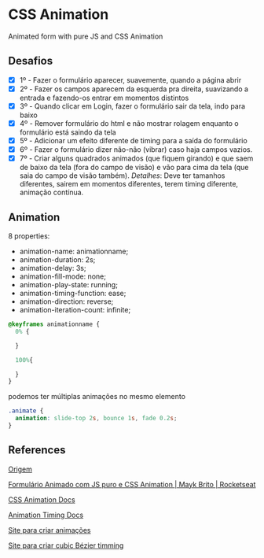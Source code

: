 # CSS Animation
Animated form with pure JS and CSS Animation

## Desafios

- [x] 1º - Fazer o formulário aparecer, suavemente, quando a página abrir
- [x] 2º - Fazer os campos aparecem da esquerda pra direita, suavizando a entrada e fazendo-os entrar em momentos distintos
- [x] 3º - Quando clicar em Login, fazer o formulário sair da tela, indo para baixo
- [x] 4º - Remover formulário do html e não mostrar rolagem enquanto o formulário está saindo da tela
- [x] 5º - Adicionar um efeito diferente de timing para a saída do formulário
- [x] 6º - Fazer o formulário dizer não-não (vibrar) caso haja campos vazios.
- [x] 7º - Criar alguns quadrados animados (que fiquem girando) e que saem de baixo da tela (fora do campo de visão) e vão para cima da tela (que saia do campo de visão também). _Detalhes_: Deve ter tamanhos diferentes, sairem em momentos diferentes, terem timing diferente, animação contínua.

## Animation


8 properties:

- animation-name: animationname;
- animation-duration: 2s;
- animation-delay: 3s;
- animation-fill-mode: none;
- animation-play-state: running;
- animation-timing-function: ease;
- animation-direction: reverse;
- animation-iteration-count: infinite;

```css
@keyframes animationname {
  0% {

  }

  100%{

  }
}
```


podemos ter múltiplas animações no mesmo elemento

```css
.animate {
  animation: slide-top 2s, bounce 1s, fade 0.2s;
}
```


## References

[Origem](https://github.com/rocketseat-content/youtube-form-animate-css-js-puro)

[Formulário Animado com JS puro e CSS Animation | Mayk Brito | Rocketseat](https://www.youtube.com/watch?v=GykTLqODQuU)

[CSS Animation Docs](https://developer.mozilla.org/en-US/docs/Web/CSS/CSS_Animations/Using_CSS_animations)

[Animation Timing Docs](https://developer.mozilla.org/en-US/docs/Web/CSS/animation-timing-function)

[Site para criar animações](http://animista.net/play/basic/scale-up)

[Site para criar cubic Bézier timming](https://matthewlein.com/tools/ceaser)
